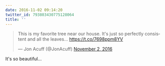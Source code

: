 ```yaml
---
date: 2016-11-02 09:14:20
twitter_id: 793803430775128064
title: ''
---
```


<blockquote class="twitter-tweet"><p lang="en" dir="ltr">This is my favorite tree near our house. It&#39;s just so perfectly consistent and all the leaves… <a href="https://t.co/7698ppm8YV">https://t.co/7698ppm8YV</a></p>&mdash; Jon Acuff (@JonAcuff) <a href="https://twitter.com/JonAcuff/status/793803255054602240?ref_src=twsrc%5Etfw">November 2, 2016</a></blockquote>
<script async src="https://platform.twitter.com/widgets.js" charset="utf-8"></script>

It's so beautiful...
